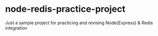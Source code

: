 # node-redis-practice-project
Just a sample project for practicing and revising Node(Express) &amp; Redis integration
